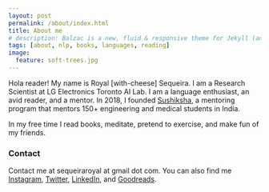 ```yaml
---
layout: post
permalink: /about/index.html
title: About me
# description: Balzac is a new, fluid & responsive theme for Jekyll (and AnchorCMS). It's gloriously beautiful and suited to long form. Built on a SCSS foundation, it's organized and awesome.
tags: [about, nlp, books, languages, reading]
image:
  feature: soft-trees.jpg
---
```


Hola reader! My name is Royal \[with-cheese\] Sequeira. I am a Research Scientist at LG Electronics Toronto AI Lab. I am a language enthusiast, an avid reader, and a mentor. In 2018, I founded [Sushiksha](https://sushiksha.konkanischolarship.com/), a mentoring program that mentors 150+ engineering and medical students in India.

In my free time I read books, meditate, pretend to exercise, and make fun of my friends. 

### Contact
Contact me at sequeiraroyal at gmail dot com. You can also find me [Instagram](https://www.instagram.com/royalseq/), [Twitter](https://twitter.com/SequeiraRoyal), [LinkedIn](https://www.linkedin.com/in/royalsequeira/), and [Goodreads](https://www.goodreads.com/user/show/45990515-royal-sequeira).